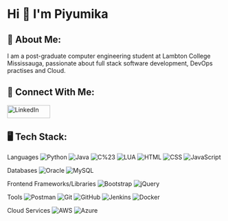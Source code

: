 # Hi 👋 I'm Piyumika

## 🌱 About Me:
I am a post-graduate computer engineering student at Lambton College Mississauga, passionate about full stack software development, DevOps practises and Cloud.

## 👯 Connect With Me:
<a href="https://www.linkedin.com/in/piyumika-samarasuriyage/">
  <img src="https://upload.wikimedia.org/wikipedia/commons/0/01/LinkedIn_Logo.svg" alt="LinkedIn" width="100" height="30">
</a>

## 🖥️ Tech Stack:
Languages
![Python](https://img.shields.io/badge/Python-blue) 
![Java](https://img.shields.io/badge/Java-red) 
![C%23](https://img.shields.io/badge/C%23-green) 
![LUA](https://img.shields.io/badge/Lua-purple) 
![HTML](https://img.shields.io/badge/HTML-orange) 
![CSS](https://img.shields.io/badge/CSS-blue) 
![JavaScript](https://img.shields.io/badge/JavaScript-yellow)

Databases
![Oracle](https://img.shields.io/badge/Oracle-orange) 
![MySQL](https://img.shields.io/badge/MySQL-lightgrey)

Frontend Frameworks/Libraries
![Bootstrap](https://img.shields.io/badge/Bootstrap-purple) 
![jQuery](https://img.shields.io/badge/jQuery-blue)

Tools
![Postman](https://img.shields.io/badge/Postman-orange) 
![Git](https://img.shields.io/badge/Git-black) 
![GitHub](https://img.shields.io/badge/Git-yellow) 
![Jenkins](https://img.shields.io/badge/Jenkins-blue)
![Docker](https://img.shields.io/badge/Docker-purple) 

Cloud Services
![AWS](https://img.shields.io/badge/AWS-yellow)
![Azure](https://img.shields.io/badge/Azure-blue)







<!--
**PiyumikaBandula/PiyumikaBandula** is a ✨ _special_ ✨ repository because its `README.md` (this file) appears on your GitHub profile.

Here are some ideas to get you started:

- 🔭 I’m currently working on ...
- 🌱 I’m currently learning ...
- 👯 I’m looking to collaborate on ...
- 🤔 I’m looking for help with ...
- 💬 Ask me about ...
- 📫 How to reach me: ...
- 😄 Pronouns: ...
- ⚡ Fun fact: ...
-->
